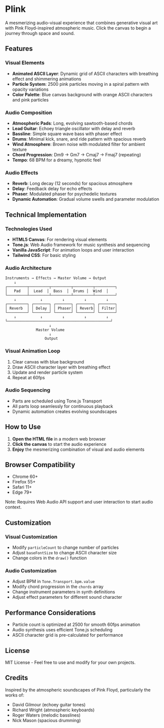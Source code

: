 # Plink

A mesmerizing audio-visual experience that combines generative visual art with Pink Floyd-inspired atmospheric music. Click the canvas to begin a journey through space and sound.

## Features

### Visual Elements
- **Animated ASCII Layer**: Dynamic grid of ASCII characters with breathing effect and shimmering animations
- **Particle System**: 2500 pink particles moving in a spiral pattern with opacity variations
- **Color Palette**: Blue canvas background with orange ASCII characters and pink particles

### Audio Composition
- **Atmospheric Pads**: Long, evolving sawtooth-based chords 
- **Lead Guitar**: Echoey triangle oscillator with delay and reverb 
- **Bassline**: Simple square wave bass with phaser effect 
- **Drums**: Minimal kick, snare, and ride pattern with spacious reverb
- **Wind Atmosphere**: Brown noise with modulated filter for ambient texture
- **Chord Progression**: Dm9 → Gm7 → Cmaj7 → Fmaj7 (repeating)
- **Tempo**: 68 BPM for a dreamy, hypnotic feel

### Audio Effects
- **Reverb**: Long decay (12 seconds) for spacious atmosphere
- **Delay**: Feedback delay for echo effects
- **Phaser**: Modulated phaser for psychedelic textures
- **Dynamic Automation**: Gradual volume swells and parameter modulation

## Technical Implementation

### Technologies Used
- **HTML5 Canvas**: For rendering visual elements
- **Tone.js**: Web Audio framework for music synthesis and sequencing
- **Vanilla JavaScript**: For animation loops and user interaction
- **Tailwind CSS**: For basic styling

### Audio Architecture
```
Instruments → Effects → Master Volume → Output
    ↓
┌─────────┬─────────┬─────────┬─────────┬─────────┐
│   Pad   │  Lead  │  Bass  │  Drums │  Wind  │
└─────────┴─────────┴─────────┴─────────┴─────────┘
    ↓           ↓         ↓         ↓         ↓
┌─────────┐ ┌───────┐ ┌───────┐ ┌───────┐ ┌───────┐
│ Reverb  │ │ Delay │ │ Phaser│ │ Reverb│ │ Filter│
└─────────┘ └───────┘ └───────┘ └───────┘ └───────┘
    ↓           ↓         ↓         ↓         ↓
└───────────────────────────────────────────────┘
                    ↓
              Master Volume
                    ↓
                  Output
```

### Visual Animation Loop
1. Clear canvas with blue background
2. Draw ASCII character layer with breathing effect
3. Update and render particle system
4. Repeat at 60fps

### Audio Sequencing
- Parts are scheduled using Tone.js Transport
- All parts loop seamlessly for continuous playback
- Dynamic automation creates evolving soundscapes

## How to Use

1. **Open the HTML file** in a modern web browser
2. **Click the canvas** to start the audio experience
3. **Enjoy** the mesmerizing combination of visual and audio elements

## Browser Compatibility

- Chrome 60+
- Firefox 55+
- Safari 11+
- Edge 79+

Note: Requires Web Audio API support and user interaction to start audio context.

## Customization

### Visual Customization
- Modify `particleCount` to change number of particles
- Adjust `baseFontSize` to change ASCII character size
- Change colors in the `draw()` function

### Audio Customization
- Adjust BPM in `Tone.Transport.bpm.value`
- Modify chord progression in the `chords` array
- Change instrument parameters in synth definitions
- Adjust effect parameters for different sound character

## Performance Considerations

- Particle count is optimized at 2500 for smooth 60fps animation
- Audio synthesis uses efficient Tone.js scheduling
- ASCII character grid is pre-calculated for performance

## License

MIT License - Feel free to use and modify for your own projects.

## Credits

Inspired by the atmospheric soundscapes of Pink Floyd, particularly the works of:
- David Gilmour (echoey guitar tones)
- Richard Wright (atmospheric keyboards)
- Roger Waters (melodic basslines)
- Nick Mason (spacious drumming)
